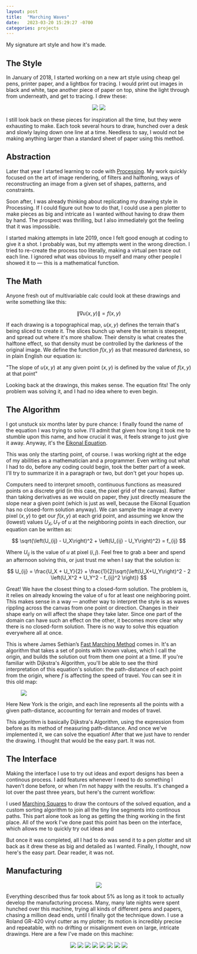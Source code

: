 ```yaml
---
layout: post
title:  "Marching Waves"
date:   2023-03-20 15:29:27 -0700
categories: projects
---
```


My signature art style and how it's made.

## The Style

In January of 2018, I started working on a new art style using cheap gel pens, printer paper, and a lightbox for tracing. I would print out images in black and white, tape another piece of paper on top, shine the light through from underneath, and get to tracing. I drew these:

<p align="center">
  <img src="/assets/Marching Waves/portrait.png" width="full">
  <img src="/assets/Marching Waves/ellie.png" width="full/2">
</p>

I still look back on these pieces for inspiration all the time, but they were exhausting to make. Each took several hours to draw, hunched over a desk and slowly laying down one line at a time. Needless to say, I would not be making anything larger than a standard sheet of paper using this method.

## Abstraction

Later that year I started learning to code with [Processing](https://processing.org). My work quickly focused on the art of image rendering, of filters and halftoning, ways of reconstructing an image from a given set of shapes, patterns, and constraints.

Soon after, I was already thinking about replicating my drawing style in Processing. If I could figure out how to do that, I could use a pen plotter to make pieces as big and intricate as I wanted without having to draw them by hand. The prospect was thrilling, but I also immediately got the feeling that it was impossible.

I started making attempts in late 2019, once I felt good enough at coding to give it a shot. I probably was, but my attempts went in the wrong direction. I tried to re-create the process too literally, making a virtual pen trace out each line. I ignored what was obvious to myself and many other people I showed it to — this is a mathematical function.

## The Math

Anyone fresh out of multivariable calc could look at these drawings and write something like this:

$$ \|\nabla u(x,y)\| = f(x,y) $$

If each drawing is a topographical map, $u(x,y)$ defines the terrain that's being sliced to create it. The slices bunch up where the terrain is steepest, and spread out where it's more shallow. Their density is what creates the halftone effect, so that density must be controlled by the darkness of the original image. We define the function $f(x,y)$ as that measured darkness, so in plain English our equation is:

"The slope of $u(x,y)$ at any given point $(x,y)$ is defined by the value of $f(x,y)$ at that point"

Looking back at the drawings, this makes sense. The equation fits! The only problem was solving it, and I had no idea where to even begin.

## The Algorithm

I got unstuck six months later by pure chance: I finally found the name of the equation I was trying to solve. I'll admit that given how long it took me to stumble upon this name, and how crucial it was, it feels strange to just give it away. Anyway, it's the [Eikonal Equation](https://en.wikipedia.org/wiki/Eikonal_equation).

This was only the starting point, of course. I was working right at the edge of my abilities as a mathematician and a programmer. Even writing out what I had to do, before any coding could begin, took the better part of a week. I'll try to summarize it in a paragraph or two, but don't get your hopes up.

Computers need to interpret smooth, continuous functions as measured points on a discrete grid (in this case, the pixel grid of the canvas).  Rather than taking derivatives as we would on paper, they just directly measure the slope near a given point (which is just as well, because the Eikonal Equation has no closed-form solution anyway). We can sample the image at every pixel $(x,y)$ to get our $f(x,y)$ at each grid point, and assuming we know the (lowest) values $U_X ,U_Y$ of $u$ at the neighboring points in each direction, our equation can be written as:

$$ \sqrt{\left(U_{ij} - U_X\right)^2 + \left(U_{ij} - U_Y\right)^2} = f_{ij} $$

Where $U_{ij}$  is the value of $u$ at pixel $(i,j)$. Feel free to grab a beer and spend an afternoon solving this, or just trust me when I say that the solution is:

$$ U_{ij} = \frac{U_X + U_Y}{2} + \frac{1}{2}\sqrt{\left(U_X+U_Y\right)^2 - 2 \left(U_X^2 + U_Y^2 - f_{ij}^2 \right)} $$

Great! We have the closest thing to a closed-form solution. The problem is, it relies on already knowing the value of u for at least one neighboring point. This makes sense in a way — another way to interpret the style is as waves rippling across the canvas from one point or direction. Changes in their shape early on will affect the shape they take later. Since one part of the domain can have such an effect on the other, it becomes more clear why there is no closed-form solution. There is no way to solve this equation everywhere all at once.

This is where James Sethian’s [Fast Marching Method](https://math.berkeley.edu/~sethian/2006/Explanations/fast_marching_explain.html) comes in. It's an algorithm that takes a set of points with known values, which I call the origin, and builds the solution out from them one point at a time. If you're familiar with Dijkstra's Algorithm, you'll be able to see the third interpretation of this equation's solution: the path-distance of each point from the origin, where $f$ is affecting the speed of travel. You can see it in this old map:

<p align="center">
  <figure>
    <img src="/assets/Marching Waves/map.png" width="full">
  </figure>
  <figcaption>
    Here New York is the origin, and each line represents all the points with a given path-distance, accounting for terrain and modes of travel.
  </figcaption>
</p>

This algorithm is basically Dijkstra's Algorithm, using the expression from before as its method of measuring path-distance. And once we've implemented it, we can solve the equation! After that we just have to render the drawing. I thought that would be the easy part. It was not.

## The Interface

Making the interface I use to try out ideas and export designs has been a continous process. I add features whenever I need to do something I haven't done before, or when I'm not happy with the results. It's changed a lot over the past three years, but here's the current workflow:



I used [Marching Squares](https://en.wikipedia.org/wiki/Marching_squares) to draw the contours of the solved equation, and a custom sorting algorithm to join all the tiny line segments into continous paths. This part alone took as long as getting the thing working in the first place. All of the work I've done past this point has been on the interface, which allows me to quickly try out ideas and 



But once it was completed, all I had to do was send it to a pen plotter and sit back as it drew these as big and detailed as I wanted. Finally, I thought, now here's the easy part. Dear reader, it was not.

## Manufacturing

<p align="center">
  <img src="/assets/Marching Waves/plotting.gif" width="full">
</p>

Everything described thus far took about 5% as long as it took to actually develop the manufacturing process. Many, many late nights were spent hunched over this machine, trying all kinds of different pens and papers, chasing a million dead ends, until I finally got the technique down. I use a Roland GR-420 vinyl cutter as my plotter; its motion is incredibly precise and repeatable, with no drifting or misalignment even on large, intricate drawings. Here are a few I've made on this machine:

<p align="center">
  <img src="/assets/Marching Waves/shades1.png" width="full">
  <img src="/assets/Marching Waves/shades2.png" width="full">
  <img src="/assets/Marching Waves/shades3.png" width="full">

  <img src="/assets/Marching Waves/hand1.png" width="full">
  <img src="/assets/Marching Waves/hand2.png" width="full">
  <img src="/assets/Marching Waves/nipsey1.png" width="full">
  <img src="/assets/Marching Waves/nipsey2.png" width="full">
  <img src="/assets/Marching Waves/nipsey3.png" width="full">
</p>